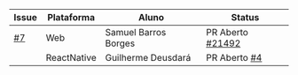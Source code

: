 
| Issue                                                          | Plataforma | Aluno                            | Status   |
| -------------------------------------------------------------- | ---------- | -------------------------------- | ------   |
| [#7](https://github.com/Rocket-Chat-GCES/Rocket.Chat/issues/7) | Web        | Samuel Barros Borges             | PR Aberto [#21492](https://github.com/RocketChat/Rocket.Chat/pull/21492) |
|  | ReactNative| Guilherme Deusdará               | PR Aberto [#4](https://github.com/Rocket-Chat-GCES/Rocket.Chat.ReactNative/pull/4) |


